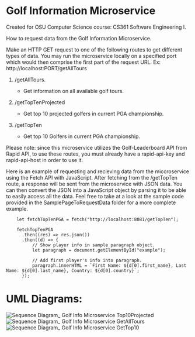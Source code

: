 # Golf Information Microservice
Created for OSU Computer Science course: CS361 Software Engineering I.

How to request data from the Golf Information Microservice.

Make an HTTP GET request to one of the following routes to get different types of data.
You may run the microservice locally on a specified port which would then comprise the first part of the request URL.
Ex: http://localhost:PORT/getAllTours

1. /getAllTours.
    - Get information on all available golf tours.

2. /getTopTenProjected
    - Get top 10 projected golfers in current PGA championship.

3. /getTopTen
    - Get top 10 Golfers in current PGA championship.

Please note: since this microservice utilizes the Golf-Leaderboard API from Rapid API, to use these routes, you must already have a rapid-api-key and rapid-api-host in order to use it.

Here is an example of requesting and recieving data from the miccroservice using the Fetch API with JavaScript. After fetching from the /getTopTen route, a response will be sent from the microservice with JSON data. You can then convert the JSON into a JavaScript object by parsing it to be able to easily access all the data. Feel free to take at a look at the sample code provided in the SamplePageToRequestData folder for a more complete example.

        let fetchTopTenPGA = fetch("http://localhost:8081/getTopTen");

        fetchTopTenPGA
          .then((res) => res.json())
          .then((d) => {
              // Show player info in sample paragraph object.
              let paragraph = document.getElementById("example");
              
              // Add first player's info into paragraph.
              paragraph.innerHTML = `First Name: ${d[0].first_name}, Last Name: ${d[0].last_name}, Country: ${d[0].country}`;
          });

# UML Diagrams:

![Sequence Diagram_ Golf Info Microservice Top10Projected](https://user-images.githubusercontent.com/114051913/198855348-d38d6270-cddc-4816-869c-888176e949a0.png)
![Sequence Diagram_ Golf Info Microservice GetAllTours](https://user-images.githubusercontent.com/114051913/198855349-cfb55071-5aaa-433d-8e62-b56b20fea5cb.png)
![Sequence Diagram_ Golf Info Microservice GetTop10](https://user-images.githubusercontent.com/114051913/198855350-e3fcfea1-f4be-4c16-9e13-c9edc048a61a.png)

